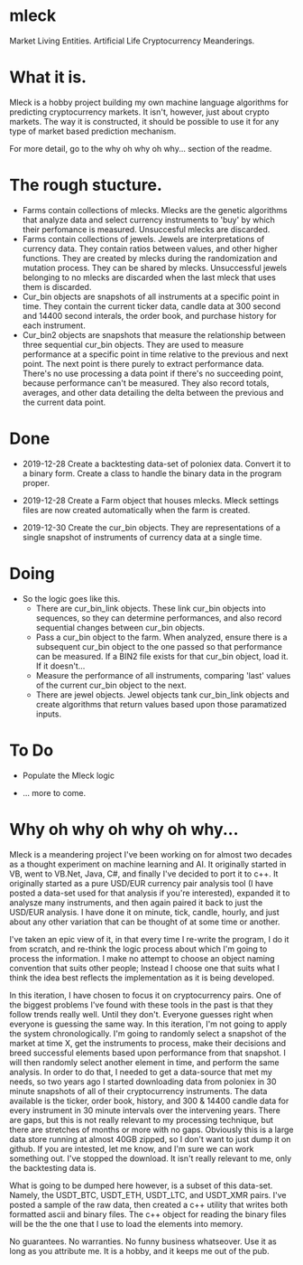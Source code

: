 # mleck
Market Living Entities.  Artificial Life Cryptocurrency Meanderings.

# What it is.

Mleck is a hobby project building my own machine language algorithms for predicting cryptocurrency markets.  It isn't, however, just about crypto markets.  The way it is constructed, it should be possible to use it for any type of market based prediction mechanism.

For more detail, go to the why oh why oh why... section of the readme.


# The rough stucture.

   -  Farms contain collections of mlecks.  Mlecks are the genetic algorithms that analyze data and select currency instruments to 'buy' by which their perfomance is measured.  Unsuccesful mlecks are discarded.
   -  Farms contain collections of jewels.  Jewels are interpretations of currency data.  They contain ratios between values, and other higher functions.  They are created by mlecks during the randomization and mutation process.  They can be shared by mlecks.  Unsuccessful jewels belonging to no mlecks are discarded when the last mleck that uses them is discarded.
   -  Cur_bin objects are snapshots of all instruments at a specific point in time.  They contain the current ticker data, candle data at 300 second and 14400 second interals, the order book, and purchase history for each instrument.
   -  Cur_bin2 objects are snapshots that measure the relationship between three sequential cur_bin objects.  They are used to measure performance at a specific point in time relative to the previous and next point.  The next point is there purely to extract performance data.  There's no use processing a data point if there's no succeeding point, because performance can't be measured.  They also record totals, averages, and other data detailing the delta between the previous and the current data point.
   

# Done

-  2019-12-28 Create a backtesting data-set of poloniex data.  Convert it to a binary form.  Create a class to handle the binary data in the program proper.

-  2019-12-28 Create a Farm object that houses mlecks.  Mleck settings files are now created automatically when the farm is created.

-  2019-12-30 Create the cur_bin objects.  They are representations of a single snapshot of instruments of currency data at a single time.


# Doing

- So the logic goes like this.  
   -  There are cur_bin_link objects.  These link cur_bin objects into sequences, so they can determine performances, and also record sequential changes between cur_bin objects.
   -  Pass a cur_bin object to the farm.  When analyzed, ensure there is a subsequent cur_bin object to the one passed so that performance can be measured.  If a BIN2 file exists for that cur_bin object, load it.  If it doesn't...
   -  Measure the performance of all instruments, comparing 'last' values of the current cur_bin object to the next.
   -  There are jewel objects.  Jewel objects tank cur_bin_link objects and create algorithms that return values based upon those paramatized inputs.

   
# To Do

-  Populate the Mleck logic

-  ... more to come.


# Why oh why oh why oh why...

Mleck is a meandering project I've been working on for almost two decades as a thought experiment on machine learning and AI.  It originally started in VB, went to VB.Net, Java, C#, and finally I've decided to port it to c++.  It originally started as a pure USD/EUR currency pair analysis tool (I have posted a data-set used for that analysis if you're interested), expanded it to analysze many instruments, and then again paired it back to just the USD/EUR analysis.  I have done it on minute, tick, candle, hourly, and just about any other variation that can be thought of at some time or another.

I've taken an epic view of it, in that every time I re-write the program, I do it from scratch, and re-think the logic process about which I'm going to process the information.  I make no attempt to choose an object naming convention that suits other people; Instead I choose one that suits what I think the idea best reflects the implementation as it is being developed.

In this iteration, I have chosen to focus it on cryptocurrency pairs.  One of the biggest problems I've found with these tools in the past is that they follow trends really well.  Until they don't.  Everyone guesses right when everyone is guessing the same way.  In this iteration, I'm not going to apply the system chronologically.  I'm going to randomly select a snapshot of the market at time X, get the instruments to process, make their decisions and breed successful elements based upon performance from that snapshot.  I will then randomly select another element in time, and perform the same analysis.  In order to do that, I needed to get a data-source that met my needs, so two years ago I started downloading data from poloniex in 30 minute snapshots of all of their cryptocurrency instruments.  The data available is the ticker, order book, history, and 300 & 14400 candle data for every instrument in 30 minute intervals over the intervening years.  There are gaps, but this is not really relevant to my processing technique, but there are stretches of months or more with no gaps.  Obviously this is a large data store running at almost 40GB zipped, so I don't want to just dump it on github.  If you are intested, let me know, and I'm sure we can work something out.  I've stopped the download.  It isn't really relevant to me, only the backtesting data is.

What is going to be dumped here however, is a subset of this data-set.  Namely, the USDT_BTC, USDT_ETH, USDT_LTC, and USDT_XMR pairs.  I've posted a sample of the raw data, then created a c++ utility that writes both formatted ascii and binary files.  The c++ object for reading the binary files will be the the one that I use to load the elements into memory.

No guarantees.  No warranties.  No funny business whatseover.  Use it as long as you attribute me.  It is a hobby, and it keeps me out of the pub. 
